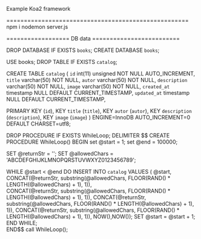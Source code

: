 
Example Koa2 framework

====================================================
npm i
nodemon server.js

================== DB data =========================


DROP DATABASE IF EXISTS `books`;
CREATE DATABASE `books`;
 
USE books;
DROP TABLE IF EXISTS `catalog`;

CREATE TABLE `catalog` (
  `id` int(11) unsigned NOT NULL AUTO_INCREMENT,
  `title` varchar(50) NOT NULL,
  `autor` varchar(50) NOT NULL,
  `description` varchar(50) NOT NULL,
  `image` varchar(50) NOT NULL,
  `created_at` timestamp NULL DEFAULT CURRENT_TIMESTAMP,
  `updated_at` timestamp NULL DEFAULT CURRENT_TIMESTAMP,

  PRIMARY KEY (`id`),
  KEY `title` (`title`),
  KEY `autor` (`autor`),
  KEY `description` (`description`),
  KEY `image` (`image`)
  ) ENGINE=InnoDB AUTO_INCREMENT=0 DEFAULT CHARSET=utf8;


DROP PROCEDURE IF EXISTS WhileLoop;
DELIMITER $$
CREATE  PROCEDURE   WhileLoop()
BEGIN
set @start = 1;
set @end = 100000;

SET @returnStr = '';
SET @allowedChars = 'ABCDEFGHIJKLMNOPQRSTUVWXYZ0123456789';


WHILE @start < @end
DO
INSERT INTO `catalog` VALUES ( @start, 
CONCAT(@returnStr, substring(@allowedChars, FLOOR(RAND() * LENGTH(@allowedChars) + 1), 1)),  
CONCAT(@returnStr, substring(@allowedChars, FLOOR(RAND() * LENGTH(@allowedChars) + 1), 1)), 
CONCAT(@returnStr, substring(@allowedChars, FLOOR(RAND() * LENGTH(@allowedChars) + 1), 1)), 
CONCAT(@returnStr, substring(@allowedChars, FLOOR(RAND() * LENGTH(@allowedChars) + 1), 1)),
NOW(),NOW());
SET @start = @start + 1;
END WHILE;       
END$$
call WhileLoop();
